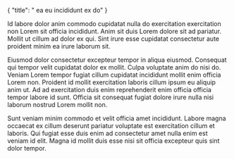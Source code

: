 {
  "title": " ea eu incididunt ex do"
}

Id labore dolor anim commodo cupidatat nulla do exercitation exercitation non Lorem sit officia incididunt. Anim sit duis Lorem dolore sit ad pariatur. Mollit ut cillum ad dolor ex qui. Sint irure esse cupidatat consectetur aute proident minim ea irure laborum sit.

Eiusmod dolor consectetur excepteur tempor in aliqua eiusmod. Consequat qui tempor velit cupidatat dolor ex mollit. Culpa voluptate anim do nisi do. Veniam Lorem tempor fugiat cillum cupidatat incididunt mollit enim officia Lorem non. Proident id mollit exercitation laboris cillum ipsum eu aliquip anim ut. Ad ad exercitation duis enim reprehenderit enim officia officia tempor labore id sunt. Officia sit consequat fugiat dolore irure nulla nisi laborum nostrud Lorem mollit non.

Sunt veniam minim commodo et velit officia amet incididunt. Labore magna occaecat ex cillum deserunt pariatur voluptate est exercitation cillum et laboris. Qui fugiat esse duis enim ad consectetur amet nulla enim est veniam id elit. Magna id mollit duis esse nisi sit officia excepteur quis sint dolor tempor.